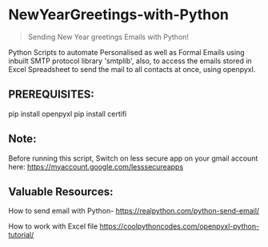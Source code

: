# NewYearGreetings-with-Python
> Sending New Year greetings Emails with Python!

 Python Scripts to automate Personalised as well as Formal Emails using inbuilt SMTP protocol library 'smtplib', 
 also, to access the emails stored in Excel Spreadsheet to send the mail to all contacts at once, using openpyxl.


## **PREREQUISITES:**
   pip install openpyxl
   pip install certifi
  
## **Note:**
Before running this script,
Switch on less secure app on your gmail account here: https://myaccount.google.com/lesssecureapps

## Valuable Resources:

How to send email with Python- https://realpython.com/python-send-email/

How to work with Excel file https://coolpythoncodes.com/openpyxl-python-tutorial/
